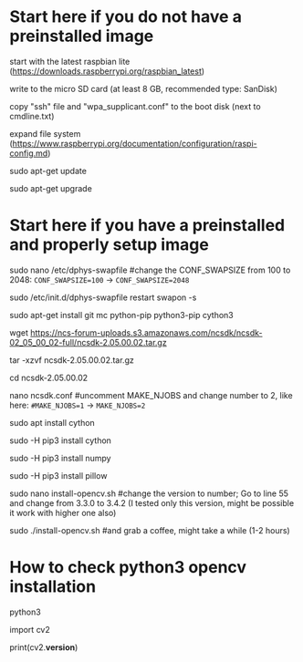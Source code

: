 # Start here if you do not have a preinstalled image
start with the latest raspbian lite (https://downloads.raspberrypi.org/raspbian_latest)

write to the micro SD card (at least 8 GB, recommended type: SanDisk)

copy "ssh" file and "wpa_supplicant.conf" to the boot disk (next to cmdline.txt)

expand file system (https://www.raspberrypi.org/documentation/configuration/raspi-config.md)

sudo apt-get update

sudo apt-get upgrade

# Start here if you have a preinstalled and properly setup image

sudo nano /etc/dphys-swapfile
#change the CONF_SWAPSIZE from 100 to 2048:
`CONF_SWAPSIZE=100` ->	  `CONF_SWAPSIZE=2048`

sudo /etc/init.d/dphys-swapfile restart swapon -s

sudo apt-get install git mc python-pip python3-pip cython3

wget https://ncs-forum-uploads.s3.amazonaws.com/ncsdk/ncsdk-02_05_00_02-full/ncsdk-2.05.00.02.tar.gz

tar -xzvf ncsdk-2.05.00.02.tar.gz

cd ncsdk-2.05.00.02

nano ncsdk.conf
#uncomment MAKE_NJOBS and change number to 2, like here:
`#MAKE_NJOBS=1` -> `MAKE_NJOBS=2`

sudo apt install cython

sudo -H pip3 install cython

sudo -H pip3 install numpy

sudo -H pip3 install pillow

sudo nano install-opencv.sh
#change the version to number; Go to line 55 and change from 3.3.0 to 3.4.2 (I tested only this version, might be possible it work with higher one also)

sudo ./install-opencv.sh
#and grab a coffee, might take a while (1-2 hours)

# How to check python3 opencv installation
python3

import cv2

print(cv2.__version__)



